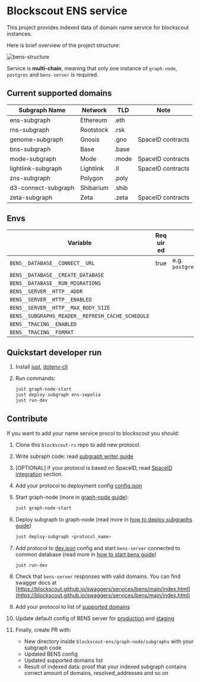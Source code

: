 # Blockscout ENS service

This project provides indexed data of domain name service for blockscout instances.

Here is brief overview of the project structure:

![bens-structure](images/bens.drawio.svg)

Service is **multi-chain**, meaning that only one instance of `graph-node`, `postgres` and `bens-server` is required.

## Current supported domains

| Subgraph Name       | Network   | TLD   | Note |
|---------------------|-----------|-------|------|
| ens-subgraph        | Ethereum  | .eth  |      |
| rns-subgraph        | Rootstock | .rsk  |      |
| genome-subgraph     | Gnosis    | .gno  | SpaceID contracts |
| bns-subgraph        | Base      | .base |      |
| mode-subgraph       | Mode      | .mode | SpaceID contracts |
| lightlink-subgraph  | Lightlink | .ll   | SpaceID contracts |
| zns-subgraph        | Polygon   | .poly |      |
| d3-connect-subgraph | Shibarium | .shib |      |
| zeta-subgraph       | Zeta      | .zeta | SpaceID contracts |


## Envs

[anchor]: <> (anchors.envs.start.envs_main)

| Variable | Req&#x200B;uir&#x200B;ed | Description | Default value |
| --- | --- | --- | --- |
| `BENS__DATABASE__CONNECT__URL` | true | e.g. `postgresql://postgres:postgres@localhost:5432/postgres` | |
| `BENS__DATABASE__CREATE_DATABASE` | | | `false` |
| `BENS__DATABASE__RUN_MIGRATIONS` | | | `false` |
| `BENS__SERVER__HTTP__ADDR` | | | `0.0.0.0:8050` |
| `BENS__SERVER__HTTP__ENABLED` | | | `true` |
| `BENS__SERVER__HTTP__MAX_BODY_SIZE` | | | `2097152` |
| `BENS__SUBGRAPHS_READER__REFRESH_CACHE_SCHEDULE` | | | `0 0 * * * *` |
| `BENS__TRACING__ENABLED` | | | `true` |
| `BENS__TRACING__FORMAT` | | | `default` |

[anchor]: <> (anchors.envs.end.envs_main)

## Quickstart developer run

1. Install [just](https://github.com/casey/just), [dotenv-cli](https://www.npmjs.com/package/dotenv-cli)

2. Run commands:
    ```bash
    just graph-node-start
    just deploy-subgraph ens-sepolia
    just run-dev
    ```


## Contribute

If you want to add your name service procol to blockscout you should:

1. Clone this `blockscout-rs` repo to add new protocol.
2. Write subraph code: read [subgraph writer guide](./graph-node/subgraph-writer/README.md#howto-create-subgraph-for-your-domain-name-protocol)
3. [OPTIONAL] if your protocol is based on SpaceID, read [SpaceID integration](./graph-node/README.md#spaceid-integration) section.
4. Add your protocol to deployment config [config.json](./graph-node/deployer/config.json)
5. Start graph-node (more in [graph-node guide](./graph-node/README.md#start-locally-using-docker-compose)):

   ```bash
   just graph-node-start
   ```

6. Deploy subgraph to graph-node (read more in [how to deploy subgraphs guide](./graph-node/README.md#deploy-subgraph-to-graph-node))
    ```bash
    just deploy-subgraph <protocol_name>
    ```

7. Add protocol to [dev.json](./bens-server/config/dev.json) config and start `bens-server` connected to common database (read more in [how to start bens guide](./bens-server/README.md#to-start-locally))

    ```bash
    just run-dev
    ```

8. Check that `bens-server` responses with valid domains. You can find swagger docs at [https://blockscout.github.io/swaggers/services/bens/main/index.html](https://blockscout.github.io/swaggers/services/bens/main/index.html)

9. Add your protocol to list of [supported domains](#current-supported-domains)

10. Update default config of BENS server for [production](./bens-server/config/prod.json) and [staging](./bens-server/config/staging.json)

11. Finally, create PR with:
    * New directory inside `blockscout-ens/graph-node/subgraphs` with your subgraph code
    * Updated BENS config
    * Updated supported domains list
    * Result of indexed data: proof that your indexed subgraph contains correct amount of domains, resolved_addresses and so on

